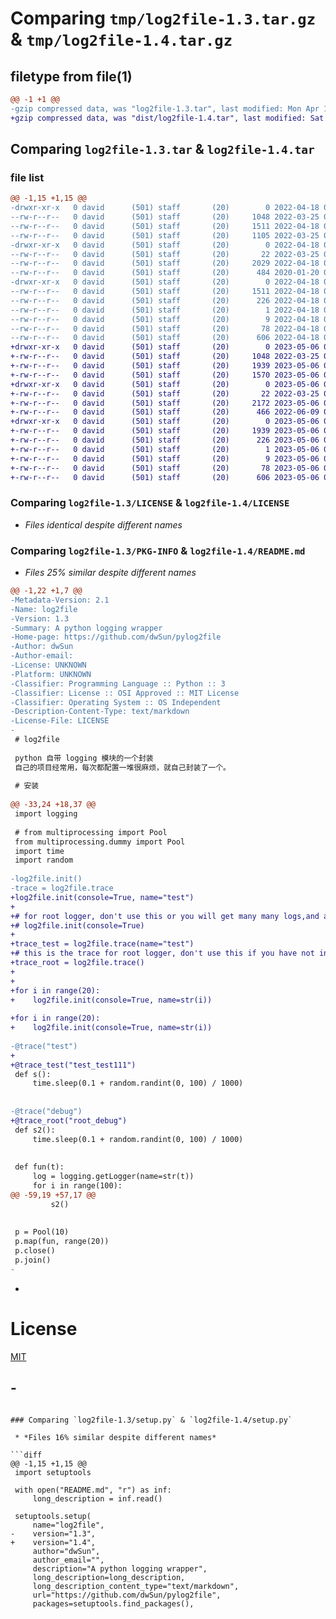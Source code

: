# Comparing `tmp/log2file-1.3.tar.gz` & `tmp/log2file-1.4.tar.gz`

## filetype from file(1)

```diff
@@ -1 +1 @@
-gzip compressed data, was "log2file-1.3.tar", last modified: Mon Apr 18 06:45:40 2022, max compression
+gzip compressed data, was "dist/log2file-1.4.tar", last modified: Sat May  6 06:23:20 2023, max compression
```

## Comparing `log2file-1.3.tar` & `log2file-1.4.tar`

### file list

```diff
@@ -1,15 +1,15 @@
-drwxr-xr-x   0 david      (501) staff       (20)        0 2022-04-18 06:45:40.001966 log2file-1.3/
--rw-r--r--   0 david      (501) staff       (20)     1048 2022-03-25 06:00:28.000000 log2file-1.3/LICENSE
--rw-r--r--   0 david      (501) staff       (20)     1511 2022-04-18 06:45:40.002067 log2file-1.3/PKG-INFO
--rw-r--r--   0 david      (501) staff       (20)     1105 2022-03-25 05:40:28.000000 log2file-1.3/README.md
-drwxr-xr-x   0 david      (501) staff       (20)        0 2022-04-18 06:45:40.000313 log2file-1.3/log2file/
--rw-r--r--   0 david      (501) staff       (20)       22 2022-03-25 05:28:46.000000 log2file-1.3/log2file/__init__.py
--rw-r--r--   0 david      (501) staff       (20)     2029 2022-04-18 06:41:39.000000 log2file-1.3/log2file/logger.py
--rw-r--r--   0 david      (501) staff       (20)      484 2020-01-20 05:40:48.000000 log2file-1.3/log2file/singleton.py
-drwxr-xr-x   0 david      (501) staff       (20)        0 2022-04-18 06:45:40.001767 log2file-1.3/log2file.egg-info/
--rw-r--r--   0 david      (501) staff       (20)     1511 2022-04-18 06:45:39.000000 log2file-1.3/log2file.egg-info/PKG-INFO
--rw-r--r--   0 david      (501) staff       (20)      226 2022-04-18 06:45:39.000000 log2file-1.3/log2file.egg-info/SOURCES.txt
--rw-r--r--   0 david      (501) staff       (20)        1 2022-04-18 06:45:39.000000 log2file-1.3/log2file.egg-info/dependency_links.txt
--rw-r--r--   0 david      (501) staff       (20)        9 2022-04-18 06:45:39.000000 log2file-1.3/log2file.egg-info/top_level.txt
--rw-r--r--   0 david      (501) staff       (20)       78 2022-04-18 06:45:40.002527 log2file-1.3/setup.cfg
--rw-r--r--   0 david      (501) staff       (20)      606 2022-04-18 06:43:28.000000 log2file-1.3/setup.py
+drwxr-xr-x   0 david      (501) staff       (20)        0 2023-05-06 06:23:20.158614 log2file-1.4/
+-rw-r--r--   0 david      (501) staff       (20)     1048 2022-03-25 06:00:28.000000 log2file-1.4/LICENSE
+-rw-r--r--   0 david      (501) staff       (20)     1939 2023-05-06 06:23:20.158740 log2file-1.4/PKG-INFO
+-rw-r--r--   0 david      (501) staff       (20)     1570 2023-05-06 06:17:40.000000 log2file-1.4/README.md
+drwxr-xr-x   0 david      (501) staff       (20)        0 2023-05-06 06:23:20.156555 log2file-1.4/log2file/
+-rw-r--r--   0 david      (501) staff       (20)       22 2022-03-25 05:28:46.000000 log2file-1.4/log2file/__init__.py
+-rw-r--r--   0 david      (501) staff       (20)     2172 2023-05-06 06:15:43.000000 log2file-1.4/log2file/logger.py
+-rw-r--r--   0 david      (501) staff       (20)      466 2022-06-09 03:03:45.000000 log2file-1.4/log2file/singleton.py
+drwxr-xr-x   0 david      (501) staff       (20)        0 2023-05-06 06:23:20.158359 log2file-1.4/log2file.egg-info/
+-rw-r--r--   0 david      (501) staff       (20)     1939 2023-05-06 06:23:20.000000 log2file-1.4/log2file.egg-info/PKG-INFO
+-rw-r--r--   0 david      (501) staff       (20)      226 2023-05-06 06:23:20.000000 log2file-1.4/log2file.egg-info/SOURCES.txt
+-rw-r--r--   0 david      (501) staff       (20)        1 2023-05-06 06:23:20.000000 log2file-1.4/log2file.egg-info/dependency_links.txt
+-rw-r--r--   0 david      (501) staff       (20)        9 2023-05-06 06:23:20.000000 log2file-1.4/log2file.egg-info/top_level.txt
+-rw-r--r--   0 david      (501) staff       (20)       78 2023-05-06 06:23:20.159206 log2file-1.4/setup.cfg
+-rw-r--r--   0 david      (501) staff       (20)      606 2023-05-06 06:18:49.000000 log2file-1.4/setup.py
```

### Comparing `log2file-1.3/LICENSE` & `log2file-1.4/LICENSE`

 * *Files identical despite different names*

### Comparing `log2file-1.3/PKG-INFO` & `log2file-1.4/README.md`

 * *Files 25% similar despite different names*

```diff
@@ -1,22 +1,7 @@
-Metadata-Version: 2.1
-Name: log2file
-Version: 1.3
-Summary: A python logging wrapper
-Home-page: https://github.com/dwSun/pylog2file
-Author: dwSun
-Author-email: 
-License: UNKNOWN
-Platform: UNKNOWN
-Classifier: Programming Language :: Python :: 3
-Classifier: License :: OSI Approved :: MIT License
-Classifier: Operating System :: OS Independent
-Description-Content-Type: text/markdown
-License-File: LICENSE
-
 # log2file
 
 python 自带 logging 模块的一个封装
 自己的项目经常用，每次都配置一堆很麻烦，就自己封装了一个。
 
 # 安装
 
@@ -33,24 +18,37 @@
 import logging
 
 # from multiprocessing import Pool
 from multiprocessing.dummy import Pool
 import time
 import random
 
-log2file.init()
-trace = log2file.trace
+log2file.init(console=True, name="test")
+
+# for root logger, don't use this or you will get many many logs,and all other loggers will be shadowed by root logger
+# log2file.init(console=True)
+
+trace_test = log2file.trace(name="test")
+# this is the trace for root logger, don't use this if you have not init root logger
+trace_root = log2file.trace()
+
+
+for i in range(20):
+    log2file.init(console=True, name=str(i))
 
+for i in range(20):
+    log2file.init(console=True, name=str(i))
 
-@trace("test")
+
+@trace_test("test_test111")
 def s():
     time.sleep(0.1 + random.randint(0, 100) / 1000)
 
 
-@trace("debug")
+@trace_root("root_debug")
 def s2():
     time.sleep(0.1 + random.randint(0, 100) / 1000)
 
 
 def fun(t):
     log = logging.getLogger(name=str(t))
     for i in range(100):
@@ -59,19 +57,17 @@
         s2()
 
 
 p = Pool(10)
 p.map(fun, range(20))
 p.close()
 p.join()
-
 ```
+
 # License
 
 [MIT](https://github.com/pythonml/douyin_image/blob/master/LICENSE)
 
 
 [version-badge]:   https://img.shields.io/badge/version-0.1-brightgreen.svg
 [version-link]:    https://pypi.python.org/pypi/douyin_image/
 [license-badge]:   https://img.shields.io/github/license/pythonml/douyin_image.sv
-
-
```

### Comparing `log2file-1.3/setup.py` & `log2file-1.4/setup.py`

 * *Files 16% similar despite different names*

```diff
@@ -1,15 +1,15 @@
 import setuptools
 
 with open("README.md", "r") as inf:
     long_description = inf.read()
 
 setuptools.setup(
     name="log2file",
-    version="1.3",
+    version="1.4",
     author="dwSun",
     author_email="",
     description="A python logging wrapper",
     long_description=long_description,
     long_description_content_type="text/markdown",
     url="https://github.com/dwSun/pylog2file",
     packages=setuptools.find_packages(),
```

